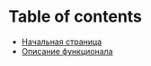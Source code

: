 # Table of contents

* [Начальная страница](README.md)
* [Описание функционала](docs/opisanie-funkcionala.md)

